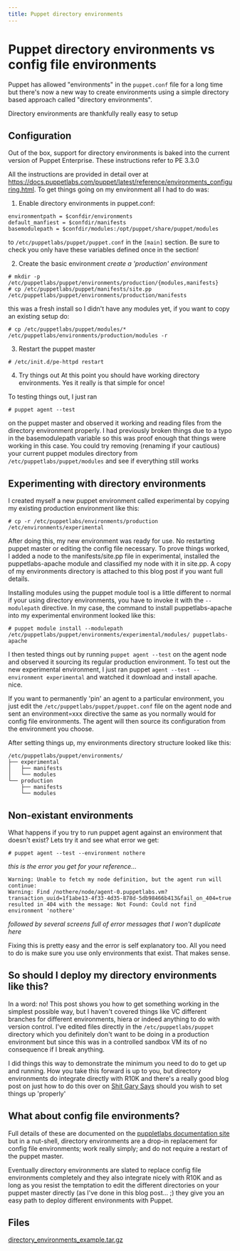 ```yaml
---
title: Puppet directory environments
---
```

# Puppet directory environments vs config file environments
Puppet has allowed "environments" in the `puppet.conf` file for a long time but there's now a new way to create environments using a simple directory based approach called "directory environments".

Directory environments are thankfully really easy to setup

## Configuration
Out of the box, support for directory environments is baked into the current version of Puppet Enterprise. These instructions refer to PE 3.3.0

All the instructions are provided in detail over at https://docs.puppetlabs.com/puppet/latest/reference/environments_configuring.html. To get things going on my environment all I had to do was:

1. Enable directory environments in puppet.conf:
```
environmentpath = $confdir/environments
default_manfiest = $confdir/manifests
basemodulepath = $confdir/modules:/opt/puppet/share/puppet/modules
```
to `/etc/puppetlabs/puppet/puppet.conf` in the `[main]` section. Be sure to check you only have these variables defined once in the section!

2. Create the basic environment
*create a 'production' environment*
```
# mkdir -p /etc/puppetlabs/puppet/environments/production/{modules,manifests}
# cp /etc/puppetlabs/puppet/manifests/site.pp /etc/puppetlabs/puppet/environments/production/manifests
```
this was a fresh install so I didn't have any modules yet, if you want to copy an existing setup do:
```
# cp /etc/puppetlabs/puppet/modules/* /etc/puppetlabs/environments/production/modules -r
```
3. Restart the puppet master
```
# /etc/init.d/pe-httpd restart
```
4. Try things out
At this point you should have working directory environments. Yes it really is that simple for once!

To testing things out, I just ran
```
# puppet agent --test
```
on the puppet master and observed it working and reading files from the directory environment properly. I had previously broken things due to a typo in the basemodulepath variable so this was proof enough that things were working in this case. You could try removing (renaming if your cautious) your current puppet modules directory from `/etc/puppetlabs/puppet/modules` and see if everything still works

## Experimenting with directory environments

I created myself a new puppet environment called experimental by copying my existing production environment like this:

```
# cp -r /etc/puppetlabs/environments/production /etc/environments/experimental
```

After doing this, my new environment was ready for use. No restarting puppet master or editing the config file necessary. To prove things worked, I added a node to the manifests/site.pp file in experimental, installed the puppetlabs-apache module and classified my node with it in site.pp. A copy of my environments directory is attached to this blog post if you want full details.

Installing modules using the puppet module tool is a little different to normal if your using directory environments, you have to invoke it with the `--modulepath` directive. In my case, the command to install puppetlabs-apache into my experimental environment looked like this:

```
# puppet module install --modulepath /etc/puppetlabs/puppet/environments/experimental/modules/ puppetlabs-apache
```
I then tested things out by running `puppet agent --test` on the agent node and observed it sourcing its regular production environment. To test out the new experimental environment, I just ran puppet `agent --test --environment experimental` and watched it download and install apache. nice.

If you want to permanently 'pin' an agent to a particular environment, you just edit the `/etc/puppetlabs/puppet/puppet.conf` file on the agent node and sent an environment=xxx directive the same as you normally would for config file environments. The agent will then source its configuration from the environment you choose.

After setting things up, my environments directory structure looked like this:
```
/etc/puppetlabs/puppet/environments/
├── experimental
│   ├── manifests
│   └── modules
└── production
    ├── manifests
    └── modules
```

## Non-existant environments

What happens if you try to run puppet agent against an environment that doesn't exist? Lets try it and see what error we get:
```
# puppet agent --test --environment nothere
```
*this is the error you get for your reference...*
```
Warning: Unable to fetch my node definition, but the agent run will continue:
Warning: Find /nothere/node/agent-0.puppetlabs.vm?transaction_uuid=1f1abe13-4f33-4d35-878d-5db98466b413&fail_on_404=true resulted in 404 with the message: Not Found: Could not find environment 'nothere'
```
_followed by several screens full of error messages that I won't duplicate here_

Fixing this is pretty easy and the error is self explanatory too. All you need to do is make sure you use only environments that exist. That makes sense.

## So should I deploy my directory environments like this?
In a word: no! This post shows you how to get something working in the simplest possible way, but I haven't covered things like VC different branches for different environments, hiera or indeed anything to do with version control. I've edited files directly in the `/etc/puppetlabs/puppet` directory which you definitely don't want to be doing in a production environment but since this was in a controlled sandbox VM its of no consequence if I break anything.

I did things this way to demonstrate the minimum you need to do to get up and running. How you take this forward is up to you, but directory environments do integrate directly with R10K and there's a really good blog post on just how to do this over on [Shit Gary Says](http://garylarizza.com/blog/2014/08/31/r10k-plus-directory-environments/) should you wish to set things up 'properly'

## What about config file environments?
Full details of these are documented on the [puppletlabs documentation site](https://docs.puppetlabs.com/puppet/latest/reference/environments.html#directory-environments-vs-config-file-environments) but in a nut-shell, directory environments are a drop-in replacement for config file environments; work really simply; and do not require a restart of the puppet master.

Eventually directory environments are slated to replace config file environments completely and they also integrate nicely with R10K and as long as you resist the temptation to edit the different directories on your puppet master directly (as I've done in this blog post... ;) they give you an easy path to deploy different environments with Puppet.

## Files
[directory_environments_example.tar.gz](directory_environments_example.tar.gz)
